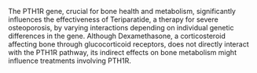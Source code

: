The PTH1R gene, crucial for bone health and metabolism, significantly influences the effectiveness of Teriparatide, a therapy for severe osteoporosis, by varying interactions depending on individual genetic differences in the gene. Although Dexamethasone, a corticosteroid affecting bone through glucocorticoid receptors, does not directly interact with the PTH1R pathway, its indirect effects on bone metabolism might influence treatments involving PTH1R.